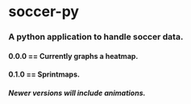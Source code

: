 # soccer-py
### A python application to handle soccer data.
#### 0.0.0 == Currently graphs a heatmap.
#### 0.1.0 == Sprintmaps.
##### Newer versions will include animations.
